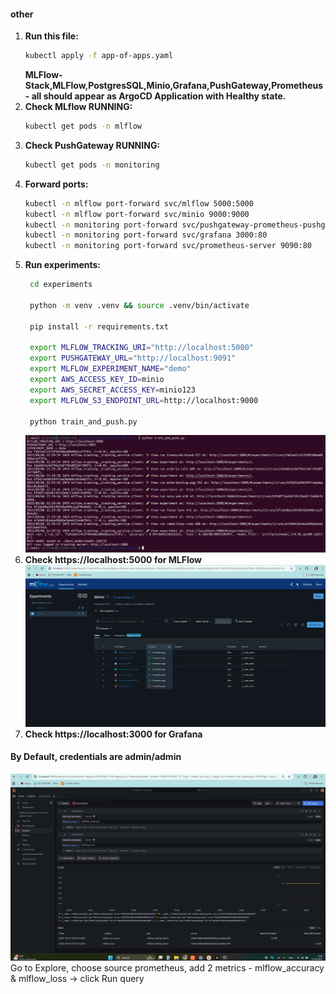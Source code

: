#### other

1. **Run this file:**
    ```bash
    kubectl apply -f app-of-apps.yaml
    ```
    **MLFlow-Stack,MLFlow,PostgresSQL,Minio,Grafana,PushGateway,Prometheus - all should appear as ArgoCD Application with Healthy state.**
2. **Check MLflow RUNNING:**
    ```bash
    kubectl get pods -n mlflow
    ```
3. **Check PushGateway RUNNING:**
    ```bash
    kubectl get pods -n monitoring
    ```
4. **Forward ports:**
    ```bash
    kubectl -n mlflow port-forward svc/mlflow 5000:5000
    kubectl -n mlflow port-forward svc/minio 9000:9000
    kubectl -n monitoring port-forward svc/pushgateway-prometheus-pushgateway 9091:9091
    kubectl -n monitoring port-forward svc/grafana 3000:80
    kubectl -n monitoring port-forward svc/prometheus-server 9090:80
    ```
5. **Run experiments:**
   ```bash
    cd experiments
   
    python -m venv .venv && source .venv/bin/activate
    
    pip install -r requirements.txt
    
    export MLFLOW_TRACKING_URI="http://localhost:5000"
    export PUSHGATEWAY_URL="http://localhost:9091"
    export MLFLOW_EXPERIMENT_NAME="demo"
    export AWS_ACCESS_KEY_ID=minio
    export AWS_SECRET_ACCESS_KEY=minio123
    export MLFLOW_S3_ENDPOINT_URL=http://localhost:9000
   
    python train_and_push.py
   ```
   ![Train result](screenshots/train.png)
6. **Check https://localhost:5000 for MLFlow**
   ![Grafana Dashboard](screenshots/mlflow.png)
7. **Check https://localhost:3000 for Grafana**
#### By Default, credentials are admin/admin
   ![MLFlow](screenshots/grafana.png)
Go to Explore, choose source prometheus, add 2 metrics - mlflow_accuracy & mlflow_loss -> click Run query 
